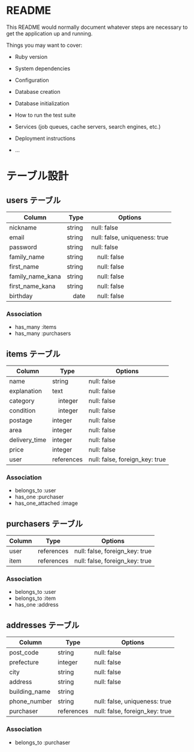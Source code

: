 # README

This README would normally document whatever steps are necessary to get the
application up and running.

Things you may want to cover:

* Ruby version

* System dependencies

* Configuration

* Database creation

* Database initialization

* How to run the test suite

* Services (job queues, cache servers, search engines, etc.)

* Deployment instructions

* ...
# テーブル設計

## users テーブル

| Column   | Type   | Options     |
| -------- | ------ | ----------- |
| nickname | string | null: false |
| email    | string | null: false, uniqueness: true|
| password | string | null: false |
| family_name | string |　null: false |
| first_name | string |　null: false |
| family_name_kana | string |　null: false |
| first_name_kana | string |　null: false |
| birthday |　date |　null: false |

### Association
- has_many :items
- has_many :purchasers
 
## items テーブル

| Column | Type   | Options     |
| ------ | ------ | ----------- |
| name   | string | null: false |
| explanation | text | null: false |
| category |　integer | null: false |
| condition |　integer | null: false |
| postage | integer | null: false |
| area | integer | null: false |
| delivery_time | integer | null: false |
| price | integer | null: false |
| user | references | null: false, foreign_key: true |

### Association
- belongs_to :user
- has_one :purchaser
- has_one_attached :image

## purchasers テーブル

| Column | Type       | Options                        |
| ------ | ---------- | ------------------------------ |
| user   | references | null: false, foreign_key: true |
| item   | references | null: false, foreign_key: true |

### Association
- belongs_to :user
- belongs_to :item
- has_one :address

## addresses テーブル

| Column  | Type       | Options                        |
| ------- | ---------- | ------------------------------ |
| post_code | string | null: false |
| prefecture | integer | null: false |
| city | string | null: false |
| address | string | null: false |
| building_name | string | ||
| phone_number | string | null: false, uniqueness: true |
| purchaser | references | null: false, foreign_key: true |

### Association
- belongs_to :purchaser

